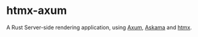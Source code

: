 # htmx-axum
A Rust Server-side rendering application, using [Axum](https://github.com/tokio-rs/axum), [Askama](https://github.com/djc/askama) and [htmx](https://htmx.org/).
